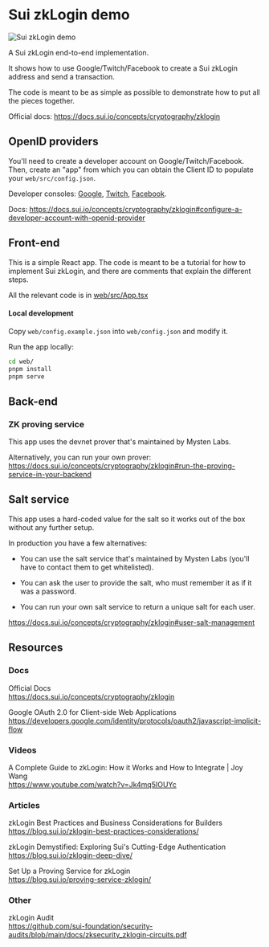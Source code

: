# Sui zkLogin demo

![Sui zkLogin demo](https://assets.polymedia.app/img/zklogin/open-graph.png)

A Sui zkLogin end-to-end implementation.

It shows how to use Google/Twitch/Facebook to create a Sui zkLogin address and send a transaction.

The code is meant to be as simple as possible to demonstrate how to put all the pieces together.

Official docs: https://docs.sui.io/concepts/cryptography/zklogin

## OpenID providers

You'll need to create a developer account on Google/Twitch/Facebook. Then, create an "app" from which you can obtain the Client ID to populate your `web/src/config.json`.

Developer consoles: [Google](https://console.cloud.google.com/home/dashboard), [Twitch](https://dev.twitch.tv/console), [Facebook](https://developers.facebook.com/apps/).

Docs: https://docs.sui.io/concepts/cryptography/zklogin#configure-a-developer-account-with-openid-provider

## Front-end

This is a simple React app. The code is meant to be a tutorial for how to implement
Sui zkLogin, and there are comments that explain the different steps.

All the relevant code is in [web/src/App.tsx](./web/src/App.tsx)

#### Local development

Copy `web/config.example.json` into `web/config.json` and modify it.

Run the app locally:
```bash
cd web/
pnpm install
pnpm serve
```

## Back-end

### ZK proving service

This app uses the devnet prover that's maintained by Mysten Labs.

Alternatively, you can run your own prover:
https://docs.sui.io/concepts/cryptography/zklogin#run-the-proving-service-in-your-backend

## Salt service

This app uses a hard-coded value for the salt so it works out of the box without any further setup.

In production you have a few alternatives:

- You can use the salt service that's maintained by Mysten Labs (you'll have to contact
them to get whitelisted).

- You can ask the user to provide the salt, who must remember it as if it was a password.

- You can run your own salt service to return a unique salt for each user.

https://docs.sui.io/concepts/cryptography/zklogin#user-salt-management

## Resources

### Docs

Official Docs<br/>
https://docs.sui.io/concepts/cryptography/zklogin

Google OAuth 2.0 for Client-side Web Applications<br/>
https://developers.google.com/identity/protocols/oauth2/javascript-implicit-flow

### Videos

A Complete Guide to zkLogin: How it Works and How to Integrate | Joy Wang<br/>
https://www.youtube.com/watch?v=Jk4mq5IOUYc

### Articles

zkLogin Best Practices and Business Considerations for Builders<br/>
https://blog.sui.io/zklogin-best-practices-considerations/

zkLogin Demystified: Exploring Sui's Cutting-Edge Authentication<br/>
https://blog.sui.io/zklogin-deep-dive/

Set Up a Proving Service for zkLogin<br/>
https://blog.sui.io/proving-service-zklogin/

### Other

zkLogin Audit<br/>
https://github.com/sui-foundation/security-audits/blob/main/docs/zksecurity_zklogin-circuits.pdf
